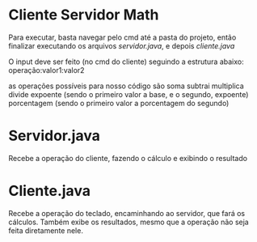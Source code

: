 # Cliente Servidor Math 
Para executar, basta navegar pelo cmd até a pasta do projeto, então finalizar executando os arquivos *servidor.java*, e depois *cliente.java*

O input deve ser feito (no cmd do cliente) seguindo a estrutura abaixo:
  operação:valor1:valor2

  as operações possíveis para nosso código são
    soma
    subtrai
    multiplica
    divide
    expoente (sendo o primeiro valor a base, e o segundo, expoente)
    porcentagem (sendo o primeiro valor a porcentagem do segundo)
  

# Servidor.java
  Recebe a operação do cliente, fazendo o cálculo e exibindo o resultado
# Cliente.java
  Recebe a operação do teclado, encaminhando ao servidor, que fará os cálculos. Também exibe os resultados, mesmo que a operação não seja feita diretamente nele.
